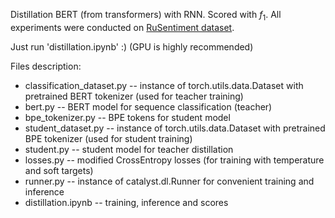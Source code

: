 Distillation BERT (from transformers) with RNN. Scored with $f_1$.
All experiments were conducted on [RuSentiment dataset](https://github.com/strawberrypie/rusentiment/).

Just run 'distillation.ipynb' :) (GPU is highly recommended)

Files description:
* classification_dataset.py -- instance of torch.utils.data.Dataset with pretrained BERT tokenizer (used for teacher training)
* bert.py -- BERT model for sequence classification (teacher)
* bpe_tokenizer.py -- BPE tokens for student model
* student_dataset.py -- instance of torch.utils.data.Dataset with pretrained BPE tokenizer (used for student training)
* student.py -- student model for teacher distillation
* losses.py -- modified CrossEntropy losses (for training with temperature and soft targets)
* runner.py -- instance of catalyst.dl.Runner for convenient training and inference
* distillation.ipynb -- training, inference and scores
